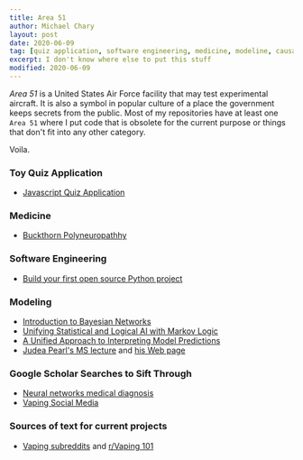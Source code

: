 ```yaml
---
title: Area 51
author: Michael Chary
layout: post
date: 2020-06-09
tag: [quiz application, software engineering, medicine, modeline, causal inference, vaping] 
excerpt: I don't know where else to put this stuff
modified: 2020-06-09
---
```



*Area 51* is a United States Air Force facility that may test experimental aircraft. It is also a symbol in popular culture of a place the government keeps secrets from the public. Most of my repositories have at least one `Area 51` where I put code that is obsolete for the current purpose or things that don't fit into any other category. 

 Voila.


### Toy Quiz Application
* [Javascript Quiz Application](./quiz-application.md)

### Medicine
* [Buckthorn Polyneuropathhy](https://www.nejm.org/doi/full/10.1056/NEJM196707132770204)

### Software Engineering 
* [Build your first open source Python project](https://towardsdatascience.com/build-your-first-open-source-python-project-53471c9942a7)


### Modeling
* [Introduction to Bayesian Networks](https://towardsdatascience.com/introduction-to-bayesian-networks-81031eeed94e)
* [Unifying Statistical and Logical AI with Markov Logic](https://cacm.acm.org/magazines/2019/7/237715-unifying-logical-and-statistical-ai-with-markov-logic/abstract)
* [A Unified Approach to Interpreting Model Predictions](https://papers.nips.cc/paper/7062-a-unified-approach-to-interpreting-model-predictions.pdf)
* [Judea Pearl's MS lecture](https://www.microsoft.com/en-us/research/video/plenary-2-the-mathematics-of-causal-inference-with-reflections-on-machine-learning/?from=http%3A%2F%2Fresearch.microsoft.com%2Fapps%2Fvideo%2Fdefault.aspx%3Fid%3D191888#!related_info) and [his Web page](http://bayes.cs.ucla.edu/jp_home.html)

### Google Scholar Searches to Sift Through
* [Neural networks medical diagnosis](https://scholar.google.com/scholar?hl=en&as_sdt=0%2C22&q=neural+networks+medical+diagnosis&btnG=&oq=neural+networks+medical+)
* [Vaping Social Media](https://scholar.google.com/scholar?hl=en&as_sdt=0%2C43&q=vaping+social+media&btnG=)

### Sources of text for current projects
* [Vaping subreddits](https://ecigarettereviewed.com/reddit-vape-list/) and [r/Vaping 101](https://www.reddit.com/r/Vaping101/#subs)
